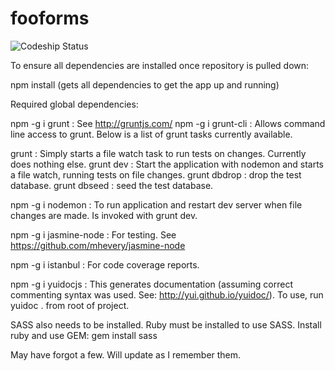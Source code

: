 fooforms
========

![Codeship Status](https://www.codeship.io/projects/277fd250-91cd-0131-0d5d-5afe5ff02d17/status)

To ensure all dependencies are installed once repository is pulled down:

npm install (gets all dependencies to get the app up and running)

Required global dependencies:

npm -g i grunt : See http://gruntjs.com/
npm -g i grunt-cli : Allows command line access to grunt. Below is a list of grunt tasks currently available.

grunt : Simply starts a file watch task to run tests on changes. Currently does nothing else.
grunt dev : Start the application with nodemon and starts a file watch, running tests on file changes.
grunt dbdrop : drop the test database.
grunt dbseed : seed the test database.

npm -g i nodemon : To run application and restart dev server when file changes are made. Is invoked with grunt dev.

npm -g i jasmine-node : For testing. See https://github.com/mhevery/jasmine-node

npm -g i istanbul : For code coverage reports.

npm -g i yuidocjs : This generates documentation (assuming correct commenting syntax was used. See: http://yui.github.io/yuidoc/). To use, run yuidoc . from root of project.

SASS also needs to be installed. Ruby must be installed to use SASS.
Install ruby and use GEM: gem install sass

May have forgot a few. Will update as I remember them.
